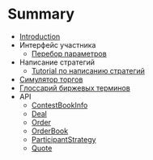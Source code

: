 # Summary

* [Introduction](README.md)
* Интерфейс участника
   * [Перебор параметров](docs/params.md)
* Написание стратегий
   * [Tutorial по написанию стратегий](docs/strategy_tutorial.md)
* [Симулятор торгов](docs/simulator.md)
* [Глоссарий биржевых терминов](docs/exchange_terms.md)
* API
   * [ContestBookInfo](api/ContestBookInfo.md)
   * [Deal](api/Deal.md)
   * [Order](api/Order.md)
   * [OrderBook](api/OrderBook.md)
   * [ParticipantStrategy](api/ParticipantStrategy.md)
   * [Quote](api/Quote.md)

